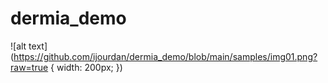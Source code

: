 # dermia_demo


![alt text](https://github.com/ijourdan/dermia_demo/blob/main/samples/img01.png?raw=true { width: 200px; })

